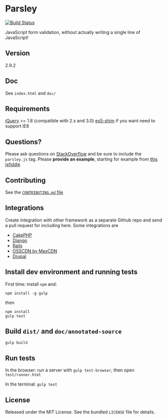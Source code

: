 # Parsley

[![Build Status](https://travis-ci.org/guillaumepotier/Parsley.js.svg?branch=master)](https://travis-ci.org/guillaumepotier/Parsley.js)

JavaScript form validation, without actually writing a single line of JavaScript!

## Version

2.9.2

## Doc

See `index.html` and `doc/`

## Requirements

[jQuery](https://jquery.com/) >= 1.8 (compatible with 2.x and 3.0)
[es5-shim](https://github.com/es-shims/es5-shim) if you want need to support IE8

## Questions?

Please ask questions on [StackOverflow](https://stackoverflow.com/questions/ask) and be sure to include the `parsley.js` tag. Please **provide an example**, starting for example from [this jsfiddle](https://jsfiddle.net/marcandre/58vnaqur/)

## Contributing

See the [`CONTRIBUTING.md` file](https://github.com/guillaumepotier/Parsley.js/blob/master/CONTRIBUTING.md)

## Integrations

Create integration with other framework as a separate Github repo and send a pull request for including here.
Some integrations are

* [CakePHP](https://github.com/Codaxis/parsley-helper)
* [Django](https://github.com/agiliq/django-parsley)
* [Rails](https://github.com/mekishizufu/parsley-rails)
* [OSSCDN by MaxCDN](https://osscdn.com/#/parsleyjs)
* [Drupal](https://www.drupal.org/project/parsley)

## Install dev environment and running tests

First time: install `npm` and:
```
npm install -g gulp
```

then
```
npm install
gulp test
```

## Build `dist/` and `doc/annotated-source`

```
gulp build
```

## Run tests

In the browser: run a server with `gulp test-browser`, then open `test/runner.html`

In the terminal: `gulp test`

## License

Released under the MIT License. See the bundled `LICENSE` file for
details.
